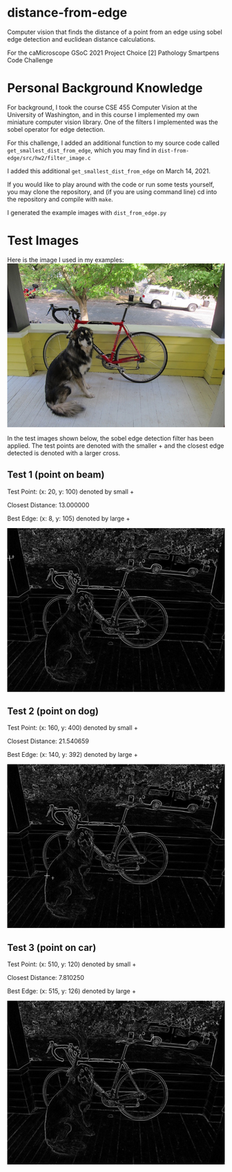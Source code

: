 # distance-from-edge
Computer vision that finds the distance of a point from an edge using sobel edge detection and euclidean distance calculations.

For the caMicroscope GSoC 2021 Project Choice [2] Pathology Smartpens Code Challenge

# Personal Background Knowledge
For background, I took the course CSE 455 Computer Vision at the University of Washington, 
and in this course I implemented my own miniature computer vision library. One of the
filters I implemented was the sobel operator for edge detection.

For this challenge, I added an additional function to my source code called `get_smallest_dist_from_edge`,
which you may find in `dist-from-edge/src/hw2/filter_image.c`

I added this additional `get_smallest_dist_from_edge` on March 14, 2021.

If you would like to play around with the code or run some tests yourself, you may clone the
repository, and (if you are using command line) cd into the repository and compile with `make`.

I generated the example images with `dist_from_edge.py`

# Test Images
Here is the image I used in my examples:
![](dist-from-edge/data/dog.jpg)

In the test images shown below, the sobel edge detection filter has been applied. The test points are denoted
with the smaller + and the closest edge detected is denoted with a larger cross.

## Test 1 (point on beam)

Test Point: (x: 20, y: 100) denoted by small +

Closest Distance: 13.000000

Best Edge: (x: 8, y: 105) denoted by large +

![](dist-from-edge/dist-from-edge-1.jpg)

## Test 2 (point on dog)

Test Point: (x: 160, y: 400) denoted by small +

Closest Distance: 21.540659

Best Edge: (x: 140, y: 392) denoted by large +

![](dist-from-edge/dist-from-edge-2.jpg)

## Test 3 (point on car)

Test Point: (x: 510, y: 120) denoted by small +

Closest Distance: 7.810250

Best Edge: (x: 515, y: 126) denoted by large +

![](dist-from-edge/dist-from-edge-3.jpg)
